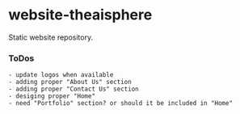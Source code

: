 # website-theaisphere
Static website repository.

### ToDos
    - update logos when available
    - adding proper "About Us" section
    - adding proper "Contact Us" section
    - desiging proper "Home"
    - need "Portfolio" section? or should it be included in "Home"